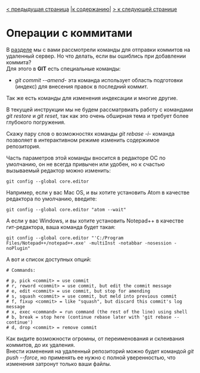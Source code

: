 [< предыдущая страница](./7.commands_change_record.md "Изменение учетных данных записи") [|к содержанию|](./README.md "Содержание") [> к следующей странице](./9.commands_branch_management.md "Управление ветками репозитория")  
# Операции с коммитами  
В [разделе](./6.commands_basic.md "Базовые команды") мы с вами рассмотрели команды для отправки коммитов на удаленный сервер. Но что делать, если вы ошиблись при добавлении коммита?  
Для этого в **GIT** есть специальные команды:  
+ *git commit --amend*- эта команда использует область подготовки (индекс) для внесения правок в последний коммит.  

Так же есть команды для изменения индексации и многие другие.  

В текущей инструкции мы не будем рассматрвиать работу с командами *git restore* и *git reset*, так как это очень обширная тема и требует более глубокого погружения.  

Скажу пару слов о возможностях команды *git rebase -i*- команда позволяет в интерактивном режиме изменить содержимое репозитория.  

Часть параметров этой команды вносится в редакторе ОС по умолчанию, он не всегда привычен или удобен, но к счастью вызываемый редактор можно изменить:  

    git config --global core.editor  

Например, если у вас Mac OS, и вы хотите установить Atom в качестве редактора по умолчанию, введите:

    git config --global core.editor "atom --wait"  

А если у вас Windows, и вы хотите установить Notepad++ в качестве гит-редактора, ваша команда будет такая:

    git config --global core.editor "'C:/Program Files/Notepad++/notepad++.exe' -multiInst -notabbar -nosession -noPlugin"  

А вот и список доступных опций:  

    # Commands:

    # p, pick <commit> = use commit
    # r, reword <commit> = use commit, but edit the commit message
    # e, edit <commit> = use commit, but stop for amending
    # s, squash <commit> = use commit, but meld into previous commit
    # f, fixup <commit> = like "squash", but discard this commit's log message
    # x, exec <command> = run command (the rest of the line) using shell
    # b, break = stop here (continue rebase later with 'git rebase --continue')
    # d, drop <commit> = remove commit  

Как видите возможности огромны, от переименования и склеивания коммитов, до их удаления.  
Внести изменения на удаленный репозиторий можно будет командой *git push --force*, но применять ее нужно с полной уверенностью, что изменения затронут только ваши файлы. 
